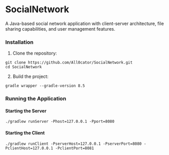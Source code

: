 # SocialNetwork
A Java-based social network application with client-server architecture, file sharing capabilities, and user management features.

### Installation
1. Clone the repository:
```
git clone https://github.com/All0cator/SocialNetwork.git
cd SocialNetwork
```

2. Build the project:
```
gradle wrapper --gradle-version 8.5
```

### Running the Application
#### Starting the Server
```
./gradlew runServer -Phost=127.0.0.1 -Pport=8080
```

#### Starting the Client
```
./gradlew runClient -PserverHost=127.0.0.1 -PserverPort=8080 -PclientHost=127.0.0.1 -PclientPort=8081
```
